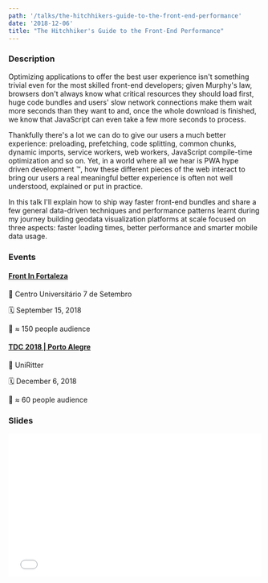 ```yaml
---
path: '/talks/the-hitchhikers-guide-to-the-front-end-performance'
date: '2018-12-06'
title: "The Hitchhiker's Guide to the Front-End Performance"
---
```


### Description

Optimizing applications to offer the best user experience isn't something trivial even for the most skilled front-end developers; given Murphy's law, browsers don't always know what critical resources they should load first, huge code bundles and users' slow network connections make them wait more seconds than they want to and, once the whole download is finished, we know that JavaScript can even take a few more seconds to process. 

Thankfully there's a lot we can do to give our users a much better experience: preloading, prefetching, code splitting, common chunks, dynamic imports, service workers, web workers, JavaScript compile-time optimization and so on. Yet, in a world where all we hear is PWA hype driven development ™, how these different pieces of the web interact to bring our users a real meaningful better experience is often not well understood, explained or put in practice.

In this talk I'll explain how to ship way faster front-end bundles and share a few general data-driven techniques and performance patterns learnt during my journey building geodata visualization platforms at scale focused on three aspects: faster loading times, better performance and smarter mobile data usage.

### Events

#### [Front In Fortaleza](http://frontinfortaleza.com.br)

📍 Centro Universitário 7 de Setembro

🗓️ September 15, 2018

👥 ≈ 150 people audience

#### [TDC 2018 | Porto Alegre](http://www.thedevelopersconference.com.br/tdc/2018/portoalegre/trilha-web-frontend)

📍  UniRitter

🗓️ December 6, 2018

👥 ≈ 60 people audience

### Slides

<div style="left: 0; width: 100%; height: 0; position: relative; padding-bottom: 56.1987%;"><iframe src="//speakerdeck.com/player/6d3bd64849754dcc915b5af58edbcc11" style="border: 0; top: 0; left: 0; width: 100%; height: 100%; position: absolute;" allowfullscreen scrolling="no" allow="autoplay; encrypted-media"></iframe></div>
